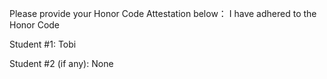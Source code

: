 Please provide your Honor Code Attestation below： I have adhered to the Honor Code

Student #1: Tobi 

Student #2 (if any): None
